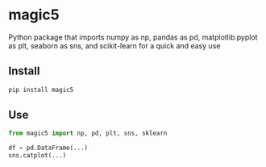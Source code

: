 # magic5

Python package that imports numpy as np, pandas as pd, matplotlib.pyplot as plt, seaborn as sns, and scikit-learn for a quick and easy use

## Install

```bash
pip install magic5
```

## Use

```python
from magic5 import np, pd, plt, sns, sklearn

df = pd.DataFrame(...)
sns.catplot(...)
```
